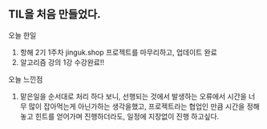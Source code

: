 ##  TIL을 처음 만들었다.
오늘 한일

1. 항해 2기 1주차 jinguk.shop 프로젝트를 마무리하고, 업데이트 완료
2. 알고리즘 강의 1강 수강완료!!

오늘 느낀점

1. 맡은일을 순서대로 처리 하다 보니, 선행되는 것에서 발생하는 오류에서 시간을
   너무 많이 잡아먹는게 아닌가하는 생각을했고, 프로젝트라는 협업인 만큼 시간을
   정해놓고 힌트를 얻어가며 진행하더라도, 일정에 지장없이 진행 하고싶다.

